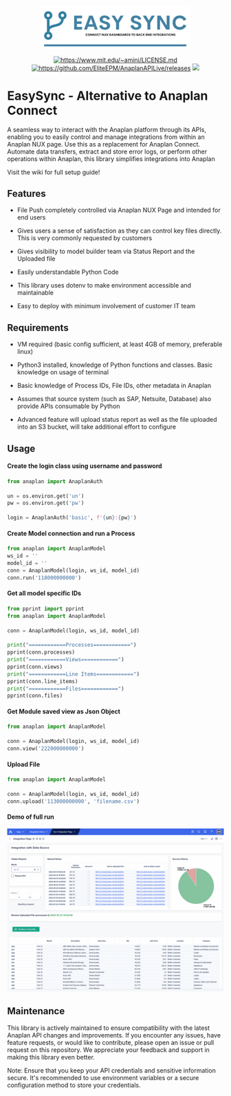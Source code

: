<p align="center">
	<img width="350px" src="repo_images/Easy Sync Logo.png">
</p>  
<p align="center">
  <a href="https://www.mit.edu/~amini/LICENSE.md"><img alt="https://www.mit.edu/~amini/LICENSE.md" src="https://img.shields.io/badge/license-MIT-green"></a>
  <a href="https://github.com/EliteEPM/EasySync/releases"><img alt="https://github.com/EliteEPM/AnaplanAPILive/releases" src="https://img.shields.io/badge/release-1.0.0-blue.svg"></a>
  <img width = "125" src="https://forthebadge.com/images/badges/made-with-python.svg">
</p>  

# EasySync - Alternative to Anaplan Connect
A seamless way to interact with the Anaplan platform through its APIs, enabling you to easily control and manage integrations from within an Anaplan NUX page. Use this as a replacement for Anaplan Connect. Automate data transfers, extract and store error logs, or perform other operations within Anaplan, this library simplifies integrations into Anaplan

Visit the wiki for full setup guide!

## Features

- File Push completely controlled via Anaplan NUX Page and intended for end users

- Gives users a sense of satisfaction as they can control key files directly. This is very commonly requested by customers

- Gives visibility to model builder team via Status Report and the Uploaded file

- Easily understandable Python Code

- This library uses dotenv to make environment accessible and maintainable

- Easy to deploy with minimum involvement of customer IT team

## Requirements
- VM required (basic config sufficient, at least 4GB of memory, preferable linux)

- Python3 installed, knowledge of Python functions and classes. Basic knowledge on usage of terminal

- Basic knowledge of Process IDs, File IDs, other metadata in Anaplan

- Assumes that source system (such as SAP, Netsuite, Database) also provide APIs consumable by Python

- Advanced feature will upload status report as well as the file uploaded into an S3 bucket, will take additional effort to configure


## Usage

#### Create the login class using username and password
```python    
from anaplan import AnaplanAuth

un = os.environ.get('un')
pw = os.environ.get('pw')

login = AnaplanAuth('basic', f'{un}:{pw}')
```

#### Create Model connection and run a Process
```python
from anaplan import AnaplanModel
ws_id = ''
model_id = ''
conn = AnaplanModel(login, ws_id, model_id)
conn.run('118000000000')
```

#### Get all model specific IDs
```python
from pprint import pprint
from anaplan import AnaplanModel

conn = AnaplanModel(login, ws_id, model_id)

print("============Processes============")
pprint(conn.processes)
print("============Views============")
pprint(conn.views)
print("============Line Items============")
pprint(conn.line_items)
print("============Files============")
pprint(conn.files)
```

#### Get Module saved view as Json Object
```python
from anaplan import AnaplanModel

conn = AnaplanModel(login, ws_id, model_id)
conn.view('222000000000')
```    
#### Upload File
```python
from anaplan import AnaplanModel

conn = AnaplanModel(login, ws_id, model_id)
conn.upload('113000000000', 'filename.csv')
```

#### Demo of full run
<img src="repo_images/full_run.gif">

## Maintenance

This library is actively maintained to ensure compatibility with the latest Anaplan API changes and improvements. If you encounter any issues, have feature requests, or would like to contribute, please open an issue or pull request on this repository. We appreciate your feedback and support in making this library even better.

Note: Ensure that you keep your API credentials and sensitive information secure. It's recommended to use environment variables or a secure configuration method to store your credentials.
